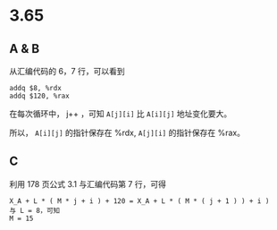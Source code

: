 # 3.65

## A & B

从汇编代码的 6，7 行，可以看到

```text
addq $8, %rdx
addq $120, %rax
```

在每次循环中， j++ ，可知 `A[j][i]` 比 `A[i][j]` 地址变化要大。

所以， `A[i][j]` 的指针保存在 %rdx, `A[j][i]` 的指针保存在 %rax。

## C

利用 178 页公式 3.1 与汇编代码第 7 行，可得

```text
X_A + L * ( M * j + i ) + 120 = X_A + L * ( M * ( j + 1 ) ) + i )
与 L = 8，可知
M = 15
```